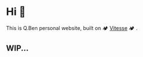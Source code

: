 # Hi 🤗
This is Q.Ben personal website, built on 🏕 [Vitesse](https://github.com/antfu/vitesse) 🏕 .

## WIP...
